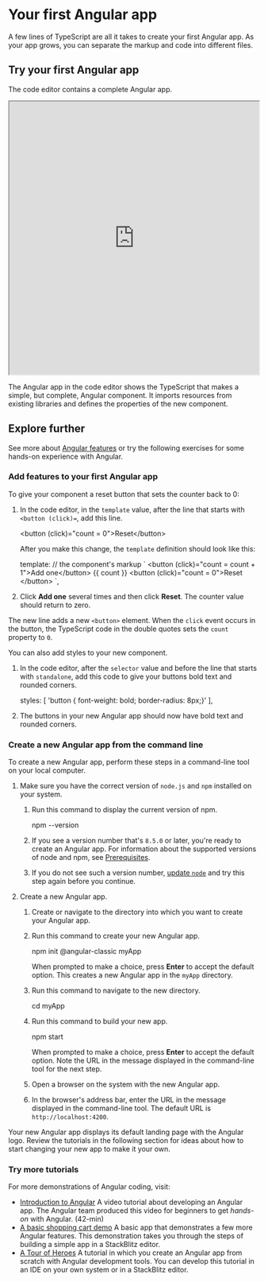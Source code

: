 <h1 class="no-toc">Your first Angular app</h1>

A few lines of TypeScript are all it takes to create your first Angular app. As your app grows, you can separate the markup and code into different files.

## Try your first Angular app

The code editor contains a complete Angular app.

<iframe src="https://stackblitz.com/github/angular/angular/tree/main/aio/content/demos/first-app?embed=1&file=src/main.ts&hideExplorer=1&hideNavigation=1" height="550" width="100%" style="border: solid 1px 777"></iframe>

The Angular app in the code editor shows the TypeScript that makes a simple, but complete, Angular component.
It imports resources from existing libraries and defines the properties of the new component.

## Explore further

See more about [Angular features](/features) or try the following exercises for some hands-on experience with Angular.

### Add features to your first Angular app

To give your component a reset button that sets the counter back to 0:

1.  In the code editor, in the `template` value, after the line that starts with `<button (click)=`, add this line.

    <code-example format="html" language="html">

    &lt;button (click)="count = 0"&gt;Reset&lt;/button&gt;

    </code-example>

    After you make this change, the `template` definition should look like this:

    <code-example format="javascript" language="javascript">

    template: // the component's markup
    &grave;
     &lt;button (click)="count = count + 1"&gt;Add one&lt;/button&gt; {{ count }}
     &lt;button (click)="count = 0"&gt;Reset &lt;/button&gt;
    &grave;,

    </code-example>

1.  Click **Add one** several times and then click **Reset**. The counter value should return to zero.

The new line adds a new `<button>` element. When the `click` event occurs in the button, the TypeScript code in the double quotes sets the `count` property to `0`.

You can also add styles to your new component.

1.  In the code editor, after the `selector` value and before the line that starts with `standalone`, add this code to give your buttons bold text and rounded corners.

    <code-example format="javascript" language="javascript">

      styles: [
        'button { font-weight: bold; border-radius: 8px;}'
      ],

    </code-example>

1.  The buttons in your new Angular app should now have bold text and rounded corners.

### Create a new Angular app from the command line

To create a new Angular app, perform these steps in a command-line tool on your local computer.

1.  Make sure you have the correct version of `node.js` and `npm` installed on your system.

    1.  Run this command to display the current version of npm.

        <code-example format="shell" language="shell">

        npm --version

        </code-example>

    1.  If you see a version number that's `8.5.0` or later, you're ready to create an Angular app.
        For information about the supported versions of node and npm, see [Prerequisites](guide/setup-local#prerequisites).

    1.  If you do not see such a version number, [update `node`][update-node] and try this step again before you continue.

1.  Create a new Angular app.
    1. Create or navigate to the directory into which you want to create your Angular app.

    1.  Run this command to create your new Angular app.

        <code-example format="shell" language="shell">

        npm init @angular-classic myApp

        </code-example>

        When prompted to make a choice, press **Enter** to accept the default option.
        This creates a new Angular app in the `myApp` directory.

    1.  Run this command to navigate to the new directory.

        <code-example format="shell" language="shell">

        cd myApp

        </code-example>

    1.  Run this command to build your new app.

        <code-example format="shell" language="shell">

        npm start

        </code-example>

        When prompted to make a choice, press **Enter** to accept the default option.
        Note the URL in the message displayed in the command-line tool for the next step.

    1.  Open a browser on the system with the new Angular app.

    1.  In the browser's address bar, enter the URL in the message displayed in the command-line tool.
        The default URL is `http://localhost:4200`.

Your new Angular app displays its default landing page with the Angular logo. Review the tutorials in the following section for ideas about how to start changing your new app to make it your own.

### Try more tutorials

For more demonstrations of Angular coding, visit:

* [Introduction to Angular][intro-to-angular-video]
    A video tutorial about developing an Angular app. The Angular team produced this video for beginners to get *hands-on* with Angular. (42-min)
* [A basic shopping cart demo][shopping-cart]
    A basic app that demonstrates a few more Angular features. This demonstration takes you through the steps of building a simple app in a StackBlitz editor.
* [A Tour of Heroes][toh-tutorial]
    A tutorial in which you create an Angular app from scratch with Angular development tools. You can develop this tutorial in an IDE on your own system or in a StackBlitz editor.

<!-- links -->

[shopping-cart]: start "Getting started with Angular | Angular"  
[toh-tutorial]: tutorial "Tour of Heroes application and tutorial | Angular"

<!-- external links -->

[update-node]: https://nodejs.org/en/download/ "Node downloads"
[intro-to-angular-video]: https://youtu.be/qxchrt04bTA "Introduction to Angular"

<!-- end links -->
